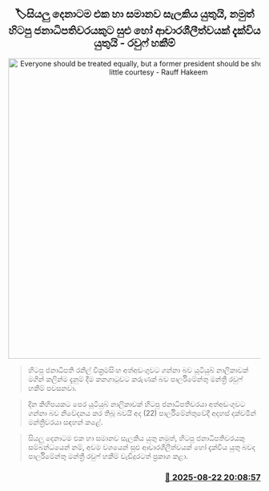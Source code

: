 <p align='center'><b><h2 align='center' title='Everyone should be treated equally, but a former president should be shown at least a little courtesy - Rauff Hakeem'>🏷සියලු දෙනාටම එක හා සමානව සැලකිය යුතුයි, නමුත් හිටපු ජනාධිපතිවරයකුට සුළු හෝ ආචාරශීලීත්වයක් දැක්විය යුතුයි - රවුෆ් හකීම්</h2></b></p>
<p align='center'><img src='https://helakuru.sgp1.cdn.digitaloceanspaces.com/esana/images/lib/hakeem-takf.jpg' width='600' alt='Everyone should be treated equally, but a former president should be shown at least a little courtesy - Rauff Hakeem'></p>

> හිටපු ජනාධිපති රනිල් වික්‍රමසිංහ අත්අඩංගුවට ගන්නා බව යූටියුබ් නාලිකාවක් මගින් කලින්ම දැනුම් දීම කනගාටුවට කරුණක් බව පාර්ලිමේන්තු මන්ත්‍රී රවුෆ් හකීම් පවසනවා.

> දින කිහිපයකට පෙර යූටියුබ් නාලිකාවක් හිටපු ජනාධිපතිවරයා අත්අඩංගුවට ගන්නා බව නිවේදනය කර තිබූ බවයි අද (22) පාර්ලිමේන්තුවේදී අදහස් දක්වමින් මන්ත්‍රීවරයා සඳහන් කළේ.

> සියලු දෙනාටම එක හා සමානව සැලකිය යුතු නමුත්, හිටපු ජනාධිපතිවරයකු සම්බන්ධයෙන් නම්, අවම වශයෙන් සුළු ආචාරශීලීත්වයක් හෝ දැක්විය යුතු බවද පාර්ලිමේන්තු මන්ත්‍රී රවුෆ් හකීම් වැඩිදුරටත් ප්‍රකාශ කළා.



<h3 align='right'><a href='https://www.helakuru.lk/esana/p/112965/'>📅 2025-08-22 20:08:57</a></h3>

